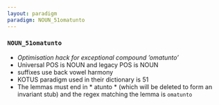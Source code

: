```yaml
---
layout: paradigm
paradigm: NOUN_51omatunto
---
```

### ` NOUN_51omatunto `

* _Optimisation hack for exceptional compound ’omatunto’_
* Universal POS is NOUN and legacy POS is NOUN
* suffixes use back vowel harmony
* KOTUS paradigm used in their dictionary is 51
* The lemmas must end in * atunto * (which will be deleted to form an invariant stub) and the regex matching the lemma is ` omatunto `
